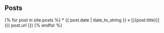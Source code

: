 
## Posts 

{% for post in site.posts %} * {{ post.date | date_to_string }} » [{{post.title}}]({{ post.url }}) {% endfor %}

<!--stackedit_data:
eyJoaXN0b3J5IjpbNjM2MTMwNzE4XX0=
-->
